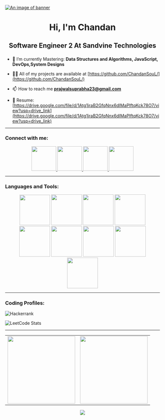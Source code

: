 [![An image of banner](https://user-images.githubusercontent.com/74038190/225813708-98b745f2-7d22-48cf-9150-083f1b00d6c9.gif)](https://user-images.githubusercontent.com/74038190/225813708-98b745f2-7d22-48cf-9150-083f1b00d6c9.gif)

<h1 align="center">Hi, I'm Chandan</h1>
<h2 align="center">Software Engineer 2 At Sandvine Technologies</h2>
<h3 align="center"></h3>

- 🌱 I’m currently Mastering: **Data Structures and Algorithms, JavaScript, DevOps,System Designs**
  
- 👨‍💻 All of my projects are available at [https://github.com/ChandanSouL/](https://github.com/ChandanSouL/)
  
- 📫 How to reach me **prajwalsuprabha23@gmail.com**
  
- 📄 Resume:  [https://drive.google.com/file/d/1Atg1jraB2GfqNnx6dIMaPlftqKck78O7/view?usp=drive_link](https://drive.google.com/file/d/1Atg1jraB2GfqNnx6dIMaPlftqKck78O7/view?usp=drive_link)
  
<hr>

<h3 align="left">Connect with me:</h3>
<div align="center">
<!-- linkedin -->
    <a href="https://www.linkedin.com/in/chandan-prajwal-227207219/" alt="linkedin">
        <img height="80" src="https://user-images.githubusercontent.com/74038190/235294012-0a55e343-37ad-4b0f-924f-c8431d9d2483.gif"/>
    </a>
<!-- leetcode -->
    <a href="https://leetcode.com/u/prajwalsuprabha23/" alt="leetcode">
        <img height="80" src="https://upload.wikimedia.org/wikipedia/commons/1/19/LeetCode_logo_black.png" />
    </a>
<!-- hackerrank-->
    <a href="https://www.hackerrank.com/profile/ChandanSouL" alt="HackerRank">
        <img height="80" src= "https://upload.wikimedia.org/wikipedia/commons/6/65/HackerRank_logo.png">
    </a>
<!--   gmail -->
    <a href="prajwalsuprabha23@gmail.com" alt="mail">
        <img height="80" src="https://img.icons8.com/?size=512&id=xLIkjgcmFOsC&format=png"/>
    </a>

</div>

<hr>

<h3 align="left">Languages and Tools:</h3>
<div align="center" padding="20px">
<!-- python -->
<img src="https://skillicons.dev/icons?i=python" width="99">
<!-- html -->
<img src="https://github.com/Anmol-Baranwal/Cool-GIFs-For-GitHub/assets/74038190/29fd6286-4e7b-4d6c-818f-c4765d5e39a9" width="100">
<!-- css -->
<img src="https://github.com/Anmol-Baranwal/Cool-GIFs-For-GitHub/assets/74038190/67f477ed-6624-42da-99f0-1a7b1a16eecb" width="100">
<!-- js --> 
<img src="https://user-images.githubusercontent.com/74038190/212257454-16e3712e-945a-4ca2-b238-408ad0bf87e6.gif" width="100"> 
<!-- github -->
<img src="https://user-images.githubusercontent.com/74038190/212257468-1e9a91f1-b626-4baa-b15d-5c385dfa7ed2.gif" width="100">
<!-- vscode -->
<img src="https://user-images.githubusercontent.com/74038190/212257465-7ce8d493-cac5-494e-982a-5a9deb852c4b.gif" width="100">
<!-- git -->
<img src="https://user-images.githubusercontent.com/74038190/212281775-b468df30-4edc-4bf8-a4ee-f52e1aaddc86.gif" width="100">
 <!-- mongodb -->
<img src="https://github.com/Anmol-Baranwal/Cool-GIFs-For-GitHub/assets/74038190/398b19b1-9aae-4c1f-8bc0-d172a2c08d68" width="100">
<!-- sql -->
<img src="https://i.giphy.com/media/v1.Y2lkPTc5MGI3NjExa2NtejR5bzJsaHRtbHYyazNxOHpsNmo4eGRjazRxcGtkajdldWRjYiZlcD12MV9pbnRlcm5hbF9naWZfYnlfaWQmY3Q9Zw/vISmwpBJUNYzukTnVx/giphy.gif" width="100">
  
</div>

<hr>

<h3 align="left">Coding Profiles:</h3>

<!--Hacker rank -->
![Hackerrank](https://img.shields.io/badge/-Hackerrank-2EC866?style=for-the-badge&logo=HackerRank&logoColor=white)
 <!-- leetcode -->
![LeetCode Stats](https://leetcard.jacoblin.cool/ChandanSouL?theme=dark&font=Red%20Hat%20Display&ext=heatmap&width=800)

<hr>
<!-- github stata -->
<table>
    <td align="center">
        <a href="https://github.com/ChandanSouL"><img align="center" height="220px"  src="https://github-readme-stats.vercel.app/api?username=ChandanSouL&show_icons=true&locale=en&theme=dark" /></a>
    </td>
    <td align="center">
        <a href="https://github.com/ChandanSouL"><img align="center" height="220px" src="https://github-readme-stats.vercel.app/api/top-langs?username=ChandanSouL&show_icons=true&locale=en&layout=compact&theme=dark" /></a>
    </td>
</table>

<!-- Streak Graph -->
<!-- <div align="center">
  <img src="https://streak-stats.demolab.com?user=aaryak1369&locale=en&mode=daily&theme=light&hide_border=false&border_radius=5&order=3" height="220" alt="streak graph"  />
</div> -->

<div align="center"> <img src="https://capsule-render.vercel.app/api?type=waving&color=gradient&height=60&width=900&section=footer"/> </div>




